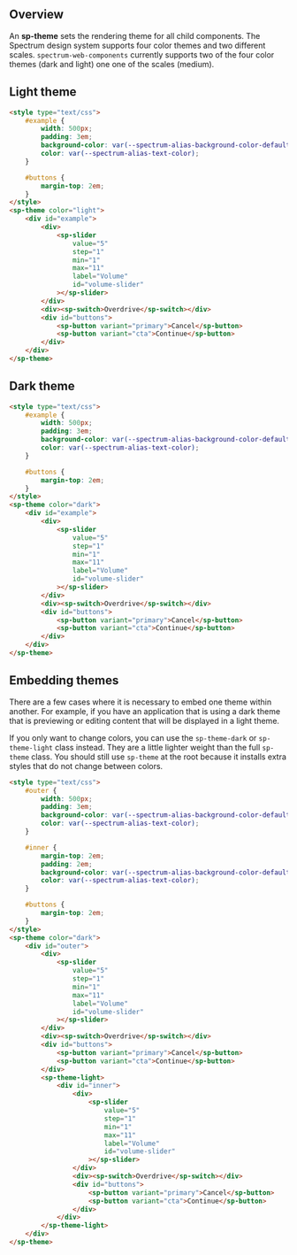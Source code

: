 ## Overview

An **sp-theme** sets the rendering theme for all child components.
The Spectrum design system supports four color themes and two different
scales. `spectrum-web-components` currently supports two of the four
color themes (dark and light) one one of the scales (medium).

## Light theme

```html demo
<style type="text/css">
    #example {
        width: 500px;
        padding: 3em;
        background-color: var(--spectrum-alias-background-color-default);
        color: var(--spectrum-alias-text-color);
    }

    #buttons {
        margin-top: 2em;
    }
</style>
<sp-theme color="light">
    <div id="example">
        <div>
            <sp-slider
                value="5"
                step="1"
                min="1"
                max="11"
                label="Volume"
                id="volume-slider"
            ></sp-slider>
        </div>
        <div><sp-switch>Overdrive</sp-switch></div>
        <div id="buttons">
            <sp-button variant="primary">Cancel</sp-button>
            <sp-button variant="cta">Continue</sp-button>
        </div>
    </div>
</sp-theme>
```

## Dark theme

```html demo
<style type="text/css">
    #example {
        width: 500px;
        padding: 3em;
        background-color: var(--spectrum-alias-background-color-default);
        color: var(--spectrum-alias-text-color);
    }

    #buttons {
        margin-top: 2em;
    }
</style>
<sp-theme color="dark">
    <div id="example">
        <div>
            <sp-slider
                value="5"
                step="1"
                min="1"
                max="11"
                label="Volume"
                id="volume-slider"
            ></sp-slider>
        </div>
        <div><sp-switch>Overdrive</sp-switch></div>
        <div id="buttons">
            <sp-button variant="primary">Cancel</sp-button>
            <sp-button variant="cta">Continue</sp-button>
        </div>
    </div>
</sp-theme>
```

## Embedding themes

There are a few cases where it is necessary to embed one theme within another.
For example, if you have an application that is using a dark theme that is
previewing or editing content that will be displayed in a light theme.

If you only want to change colors, you can use the `sp-theme-dark` or
`sp-theme-light` class instead. They are a little lighter weight than
the full `sp-theme` class. You should still use `sp-theme` at the root
because it installs extra styles that do not change between colors.

```html
<style type="text/css">
    #outer {
        width: 500px;
        padding: 3em;
        background-color: var(--spectrum-alias-background-color-default);
        color: var(--spectrum-alias-text-color);
    }

    #inner {
        margin-top: 2em;
        padding: 2em;
        background-color: var(--spectrum-alias-background-color-default);
        color: var(--spectrum-alias-text-color);
    }

    #buttons {
        margin-top: 2em;
    }
</style>
<sp-theme color="dark">
    <div id="outer">
        <div>
            <sp-slider
                value="5"
                step="1"
                min="1"
                max="11"
                label="Volume"
                id="volume-slider"
            ></sp-slider>
        </div>
        <div><sp-switch>Overdrive</sp-switch></div>
        <div id="buttons">
            <sp-button variant="primary">Cancel</sp-button>
            <sp-button variant="cta">Continue</sp-button>
        </div>
        <sp-theme-light>
            <div id="inner">
                <div>
                    <sp-slider
                        value="5"
                        step="1"
                        min="1"
                        max="11"
                        label="Volume"
                        id="volume-slider"
                    ></sp-slider>
                </div>
                <div><sp-switch>Overdrive</sp-switch></div>
                <div id="buttons">
                    <sp-button variant="primary">Cancel</sp-button>
                    <sp-button variant="cta">Continue</sp-button>
                </div>
            </div>
        </sp-theme-light>
    </div>
</sp-theme>
```
